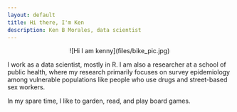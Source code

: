 ```yaml
---
layout: default
title: Hi there, I'm Ken
description: Ken B Morales, data scientist
---
```


<center>
![Hi I am kenny](files/bike_pic.jpg)
</center>

I work as a data scientist, mostly in R. I am also a researcher at a school of public health, where my research primarily focuses on survey epidemiology among vulnerable populations like people who use drugs and street-based sex workers.

In my spare time, I like to garden, read, and play board games.
